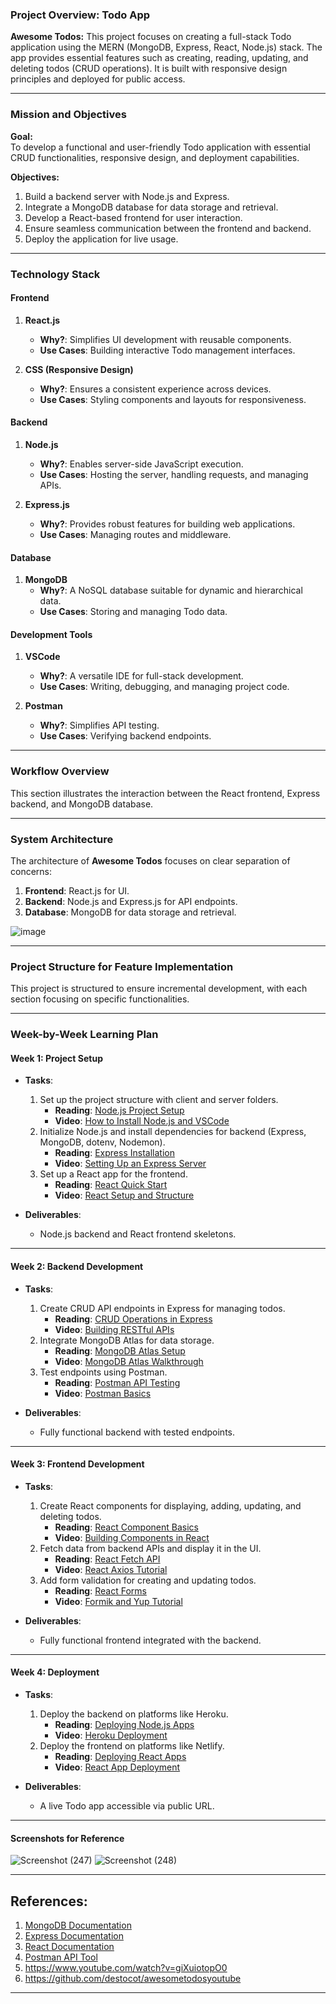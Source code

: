 ### **Project Overview: Todo App**

**Awesome Todos:** This project focuses on creating a full-stack Todo application using the MERN (MongoDB, Express, React, Node.js) stack. The app provides essential features such as creating, reading, updating, and deleting todos (CRUD operations). It is built with responsive design principles and deployed for public access.

---

### **Mission and Objectives**

**Goal:**  
To develop a functional and user-friendly Todo application with essential CRUD functionalities, responsive design, and deployment capabilities.

**Objectives:**  
1. Build a backend server with Node.js and Express.
2. Integrate a MongoDB database for data storage and retrieval.
3. Develop a React-based frontend for user interaction.
4. Ensure seamless communication between the frontend and backend.
5. Deploy the application for live usage.

---

### **Technology Stack**

#### **Frontend**
1. **React.js**  
   - **Why?**: Simplifies UI development with reusable components.  
   - **Use Cases**: Building interactive Todo management interfaces.

2. **CSS (Responsive Design)**  
   - **Why?**: Ensures a consistent experience across devices.  
   - **Use Cases**: Styling components and layouts for responsiveness.

#### **Backend**
1. **Node.js**  
   - **Why?**: Enables server-side JavaScript execution.  
   - **Use Cases**: Hosting the server, handling requests, and managing APIs.

2. **Express.js**  
   - **Why?**: Provides robust features for building web applications.  
   - **Use Cases**: Managing routes and middleware.

#### **Database**
1. **MongoDB**  
   - **Why?**: A NoSQL database suitable for dynamic and hierarchical data.  
   - **Use Cases**: Storing and managing Todo data.

#### **Development Tools**
1. **VSCode**  
   - **Why?**: A versatile IDE for full-stack development.  
   - **Use Cases**: Writing, debugging, and managing project code.

2. **Postman**  
   - **Why?**: Simplifies API testing.  
   - **Use Cases**: Verifying backend endpoints.

---

### **Workflow Overview**
This section illustrates the interaction between the React frontend, Express backend, and MongoDB database.

---

### **System Architecture**
The architecture of **Awesome Todos** focuses on clear separation of concerns:
1. **Frontend**: React.js for UI.
2. **Backend**: Node.js and Express.js for API endpoints.
3. **Database**: MongoDB for data storage and retrieval.

![image](https://github.com/user-attachments/assets/c7b4ea38-8a47-4501-938f-aea73ee0c8d7)


---

### **Project Structure for Feature Implementation**
This project is structured to ensure incremental development, with each section focusing on specific functionalities.

---

### **Week-by-Week Learning Plan**

#### **Week 1: Project Setup**
- **Tasks**:
  1. Set up the project structure with client and server folders.
     - **Reading**: [Node.js Project Setup](https://nodejs.org/en/docs/)  
     - **Video**: [How to Install Node.js and VSCode](https://www.youtube.com/watch?v=NqANV4wXhx4&t=38s)
  2. Initialize Node.js and install dependencies for backend (Express, MongoDB, dotenv, Nodemon).
     - **Reading**: [Express Installation](https://expressjs.com/)  
     - **Video**: [Setting Up an Express Server](https://www.youtube.com/watch?v=L72fhGm1tfE)
  3. Set up a React app for the frontend.
     - **Reading**: [React Quick Start](https://react.dev/learn)  
     - **Video**: [React Setup and Structure](https://www.youtube.com/watch?v=RGKi6LSPDLU)

- **Deliverables**:
  - Node.js backend and React frontend skeletons.

---

#### **Week 2: Backend Development**
- **Tasks**:
  1. Create CRUD API endpoints in Express for managing todos.
     - **Reading**: [CRUD Operations in Express](https://expressjs.com/en/starter/basic-routing.html)  
     - **Video**: [Building RESTful APIs](https://www.youtube.com/watch?v=pKd0Rpw7O48)
  2. Integrate MongoDB Atlas for data storage.
     - **Reading**: [MongoDB Atlas Setup](https://www.mongodb.com/)  
     - **Video**: [MongoDB Atlas Walkthrough](https://www.youtube.com/watch?v=bBA9rUdqmgY&t=2s)
  3. Test endpoints using Postman.
     - **Reading**: [Postman API Testing](https://www.javatpoint.com/postman)  
     - **Video**: [Postman Basics](https://www.youtube.com/watch?v=VywxIQ2ZXw4&t=2s)

- **Deliverables**:
  - Fully functional backend with tested endpoints.

---

#### **Week 3: Frontend Development**
- **Tasks**:
  1. Create React components for displaying, adding, updating, and deleting todos.
     - **Reading**: [React Component Basics](https://react.dev/learn/your-first-component)  
     - **Video**: [Building Components in React](https://www.youtube.com/watch?v=tHjxSVaj_wY)
  2. Fetch data from backend APIs and display it in the UI.
     - **Reading**: [React Fetch API](https://axios-http.com/docs/intro)  
     - **Video**: [React Axios Tutorial](https://www.youtube.com/watch?v=Gl-vOU7ZU9A)
  3. Add form validation for creating and updating todos.
     - **Reading**: [React Forms](https://react.dev/learn/handling-events)  
     - **Video**: [Formik and Yup Tutorial](https://www.youtube.com/watch?v=7Ophfq0lEAY)

- **Deliverables**:
  - Fully functional frontend integrated with the backend.

---

#### **Week 4: Deployment**
- **Tasks**:
  1. Deploy the backend on platforms like Heroku.
     - **Reading**: [Deploying Node.js Apps](https://devcenter.heroku.com/articles/deploying-nodejs)  
     - **Video**: [Heroku Deployment](https://www.youtube.com/watch?v=Q9foh9XTglE)
  2. Deploy the frontend on platforms like Netlify.
     - **Reading**: [Deploying React Apps](https://www.netlify.com/)  
     - **Video**: [React App Deployment](https://www.youtube.com/watch?v=volAze3fpt0)

- **Deliverables**:
  - A live Todo app accessible via public URL.

---

#### **Screenshots for Reference**
![Screenshot (247)](https://github.com/user-attachments/assets/ca8ea9f9-c5f4-4a83-b890-c335c76098a3)
![Screenshot (248)](https://github.com/user-attachments/assets/9281606b-616e-4e59-a8b1-60bb47bcfcad)


---

## **References:**
1. [MongoDB Documentation](https://www.mongodb.com/docs/)
2. [Express Documentation](https://expressjs.com/)
3. [React Documentation](https://react.dev/learn)
4. [Postman API Tool](https://www.postman.com/)
5. https://www.youtube.com/watch?v=giXuiotopO0
6. https://github.com/destocot/awesometodosyoutube

---

